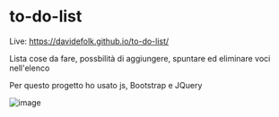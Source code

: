 # to-do-list

Live: https://davidefolk.github.io/to-do-list/

Lista cose da fare, possbilità di aggiungere, spuntare ed eliminare voci nell'elenco

Per questo progetto ho usato js, Bootstrap e JQuery

![image](https://user-images.githubusercontent.com/107867374/200324627-4200bb65-a939-4728-b391-3d933bc1d990.png)
